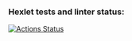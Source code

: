 ### Hexlet tests and linter status:
[![Actions Status](https://github.com/baby111111/frontend-project-lvl1/workflows/hexlet-check/badge.svg)](https://github.com/baby111111/frontend-project-lvl1/actions)